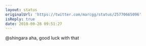 ```yaml
---
layout: status
originalUrl: 'https://twitter.com/marcgg/status/25770665096'
isReply: true
date: 2010-09-28 09:51:27
---
```


@shingara aha, good luck with that
